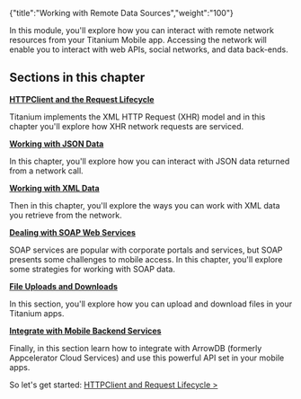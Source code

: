 {"title":"Working with Remote Data Sources","weight":"100"} 

In this module, you'll explore how you can interact with remote network resources from your Titanium Mobile app. Accessing the network will enable you to interact with web APIs, social networks, and data back-ends.

## Sections in this chapter

**[HTTPClient and the Request Lifecycle](/docs/appc/Titanium_SDK/Titanium_SDK_How-tos/Working_with_Remote_Data_Sources/HTTPClient_and_the_Request_Lifecycle/)**

Titanium implements the XML HTTP Request (XHR) model and in this chapter you'll explore how XHR network requests are serviced.

**[Working with JSON Data](/docs/appc/Titanium_SDK/Titanium_SDK_How-tos/Working_with_Remote_Data_Sources/Working_with_JSON_Data/)**

In this chapter, you'll explore how you can interact with JSON data returned from a network call.

**[Working with XML Data](/docs/appc/Titanium_SDK/Titanium_SDK_How-tos/Working_with_Remote_Data_Sources/Working_with_XML_Data/)**

Then in this chapter, you'll explore the ways you can work with XML data you retrieve from the network.

**[Dealing with SOAP Web Services](/docs/appc/Titanium_SDK/Titanium_SDK_How-tos/Working_with_Remote_Data_Sources/Dealing_with_SOAP_Web_Services/)**

SOAP services are popular with corporate portals and services, but SOAP presents some challenges to mobile access. In this chapter, you'll explore some strategies for working with SOAP data.

**[File Uploads and Downloads](/docs/appc/Titanium_SDK/Titanium_SDK_How-tos/Working_with_Remote_Data_Sources/File_Uploads_and_Downloads/)**

In this section, you'll explore how you can upload and download files in your Titanium apps.

**[Integrate with Mobile Backend Services](/docs/appc/Titanium_SDK/Titanium_SDK_How-tos/Working_with_Remote_Data_Sources/Integrate_with_Mobile_Backend_Services/)**

Finally, in this section learn how to integrate with ArrowDB (formerly Appcelerator Cloud Services) and use this powerful API set in your mobile apps.

So let's get started: [HTTPClient and Request Lifecycle >](/docs/appc/Titanium_SDK/Titanium_SDK_How-tos/Working_with_Remote_Data_Sources/HTTPClient_and_the_Request_Lifecycle/)